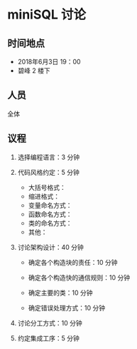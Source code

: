 # miniSQL 讨论

## 时间地点

- 2018年6月3日 19：00
- 碧峰 2 楼下

## 人员

全体

## 议程

1. 选择编程语言：3 分钟

2. 代码风格约定：5 分钟

   - 大括号格式：
   - 缩进格式：
   - 变量命名方式：
   - 函数命名方式：
   - 类的命名方式：
   - 其他：

3. 讨论架构设计：40 分钟

   - 确定各个构造块的责任：10 分钟
   - 确定各个构造快的通信规则：10 分钟
   - 确定主要的类：10 分钟


   - 确定错误处理方式：10 分钟

4. 讨论分工方式：10 分钟

5. 约定集成工序：5 分钟

   ​

